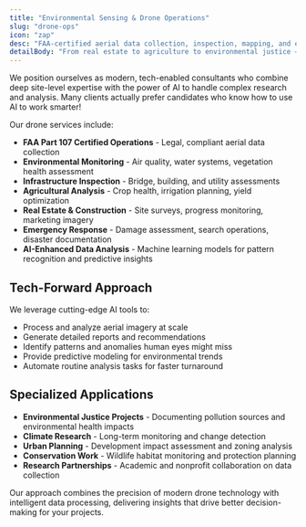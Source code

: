 ```yaml
---
title: "Environmental Sensing & Drone Operations"
slug: "drone-ops"
icon: "zap"
desc: "FAA-certified aerial data collection, inspection, mapping, and environmental sensing. Modern, tech-enabled consulting that combines deep site-level expertise with AI-powered analysis."
detailBody: "From real estate to agriculture to environmental justice — our drone workflows are precise, compliant, and creative. We're modern consultants who combine hands-on field expertise with the power of AI to handle complex research and analysis."
---
```


We position ourselves as modern, tech-enabled consultants who combine deep site-level expertise with the power of AI to handle complex research and analysis. Many clients actually prefer candidates who know how to use AI to work smarter!

Our drone services include:

- **FAA Part 107 Certified Operations** - Legal, compliant aerial data collection
- **Environmental Monitoring** - Air quality, water systems, vegetation health assessment
- **Infrastructure Inspection** - Bridge, building, and utility assessments
- **Agricultural Analysis** - Crop health, irrigation planning, yield optimization
- **Real Estate & Construction** - Site surveys, progress monitoring, marketing imagery
- **Emergency Response** - Damage assessment, search operations, disaster documentation
- **AI-Enhanced Data Analysis** - Machine learning models for pattern recognition and predictive insights

## Tech-Forward Approach

We leverage cutting-edge AI tools to:
- Process and analyze aerial imagery at scale
- Generate detailed reports and recommendations
- Identify patterns and anomalies human eyes might miss
- Provide predictive modeling for environmental trends
- Automate routine analysis tasks for faster turnaround

## Specialized Applications

- **Environmental Justice Projects** - Documenting pollution sources and environmental health impacts
- **Climate Research** - Long-term monitoring and change detection
- **Urban Planning** - Development impact assessment and zoning analysis
- **Conservation Work** - Wildlife habitat monitoring and protection planning
- **Research Partnerships** - Academic and nonprofit collaboration on data collection

Our approach combines the precision of modern drone technology with intelligent data processing, delivering insights that drive better decision-making for your projects.